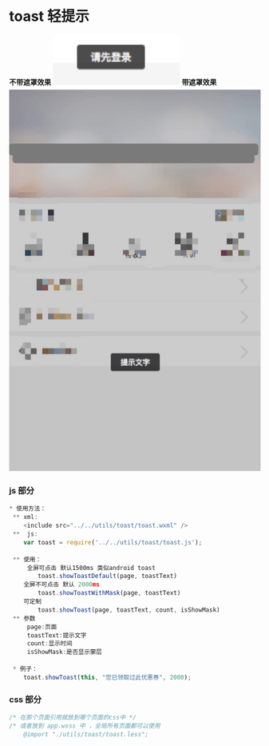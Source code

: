 # toast 轻提示

**不带遮罩效果**
![效果预览](https://raw.githubusercontent.com/a805883237/wxapp_components/master/impress_img/toast_style.jpg)
**带遮罩效果**
![效果预览](https://raw.githubusercontent.com/a805883237/wxapp_components/master/impress_img/toast_with_mask.jpg)

### js 部分
```js
* 使用方法：
 ** xml:
    <include src="../../utils/toast/toast.wxml" />
 **  js:
    var toast = require('../../utils/toast/toast.js');

 ** 使用：
     全屏可点击 默认1500ms 类似android toast
        toast.showToastDefault(page, toastText)
    全屏不可点击 默认 2000ms
        toast.showToastWithMask(page, toastText)
    可定制
        toast.showToast(page, toastText, count, isShowMask)
 ** 参数
     page:页面
     toastText:提示文字
     count:显示时间
     isShowMask:是否显示蒙层

 * 例子：
    toast.showToast(this, "您已领取过此优惠券", 2000);
```

### css 部分
```css
/* 在那个页面引用就放到哪个页面的css中 */
/* 或者放到 app.wxss 中 ，全局所有页面都可以使用
    @import "./utils/toast/toast.less";
```